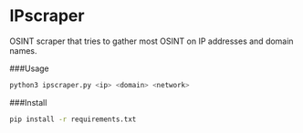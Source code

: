 IPscraper
=======

OSINT scraper that tries to gather most OSINT on IP addresses and domain names.


###Usage
```bash
python3 ipscraper.py <ip> <domain> <network>
```

###Install
```bash
pip install -r requirements.txt
```
